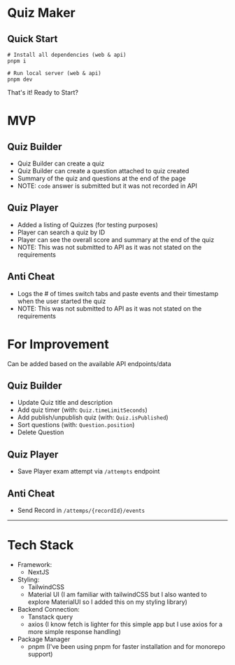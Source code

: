 # Quiz Maker

## Quick Start
```
# Install all dependencies (web & api)
pnpm i

# Run local server (web & api)
pnpm dev
```

That's it! Ready to Start?

# MVP

## Quiz Builder

- Quiz Builder can create a quiz
- Quiz Builder can create a question attached to quiz created
- Summary of the quiz and questions at the end of the page
- NOTE: `code` answer is submitted but it was not recorded in API

## Quiz Player

- Added a listing of Quizzes (for testing purposes)
- Player can search a quiz by ID
- Player can see the overall score and summary at the end of the quiz
- NOTE: This was not submitted to API as it was not stated on the requirements

## Anti Cheat

- Logs the # of times switch tabs and paste events and their timestamp when the user started the quiz
- NOTE: This was not submitted to API as it was not stated on the requirements

# For Improvement

Can be added based on the available API endpoints/data

## Quiz Builder

- Update Quiz title and description
- Add quiz timer (with: `Quiz.timeLimitSeconds`)
- Add publish/unpublish quiz (with: `Quiz.isPublished`)
- Sort questions (with: `Question.position`)
- Delete Question

## Quiz Player

- Save Player exam attempt via `/attempts` endpoint

## Anti Cheat

- Send Record in `/attemps/{recordId}/events`

---

# Tech Stack

- Framework:
  - NextJS
- Styling:
  - TailwindCSS
  - Material UI (I am familiar with tailwindCSS but I also wanted to explore MaterialUI so I added this on my styling library)
- Backend Connection:
  - Tanstack query
  - axios (I know fetch is lighter for this simple app but I use axios for a more simple response handling)
- Package Manager
  - pnpm (I've been using pnpm for faster installation and for monorepo support)